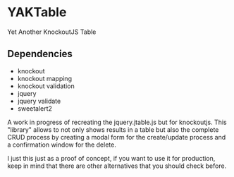 # YAKTable
Yet Another KnockoutJS Table

## Dependencies
- knockout
- knockout mapping
- knockout validation
- jquery
- jquery validate
- sweetalert2

A work in progress of recreating the jquery.jtable.js but for knockoutjs. This "library" allows to not only shows results in a table but also the complete CRUD process by creating a modal form for the create/update process and a confirmation window for the delete.

I just this just as a proof of concept, if you want to use it for production, keep in mind that there are other alternatives that you should check before.
